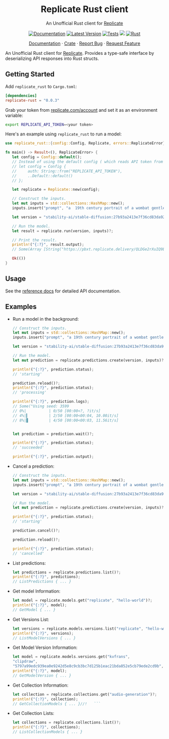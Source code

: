 <div align="center">
<h1>Replicate Rust client</h1>
</div>

<p align="center">An Unofficial Rust client for <a href="https://replicate.com">Replicate</a>
<div align="center">

<!--[![codecov](https://codecov.io/gh/shubhamai/replicate-rust/branch/main/graph/badge.svg)](https://codecov.io/gh/shubhamai/replicate-rust)-->
[![Documentation]][docs.rs] [![Latest Version]][crates.io]
[![Tests](https://github.com/Shubhamai/replicate-rust/actions/workflows/tests.yml/badge.svg?branch=main)](https://github.com/Shubhamai/replicate-rust/actions/workflows/tests.yml)
<a href="https://crates.io/crates/replicate-rust"><img src="https://img.shields.io/crates/d/replicate-rust"></a>
[![Rust](https://img.shields.io/badge/rust-1.72%2B-blue.svg?maxAge=3600)](https://github.com/rust-lang/rust/blob/master/RELEASES.md#version-1720-2023-08-24)
</div>

<p align="center">
    <a href="https://docs.rs/replicate-rust/">Documentation</a>
    ·
    <a href="https://crates.io/crates/replicate-rust">Crate</a>
    ·
    <a href="https://github.com/shubhamai/replicate-rust/issues">Report Bug</a>
    ·
    <a href="https://github.com/shubhamai/replicate-rust/issues">Request Feature</a>

</p>

An Unofficial Rust client for [Replicate](https://replicate.com). Provides a type-safe interface by deserializing API responses into Rust structs.

## Getting Started

Add `replicate_rust` to `Cargo.toml`:

```toml
[dependencies]
replicate-rust = "0.0.3"
```

Grab your token from [replicate.com/account](https://replicate.com/account) and set it as an environment variable:

```sh
export REPLICATE_API_TOKEN=<your token>
```

Here's an example using `replicate_rust` to run a model:

```rust
use replicate_rust::{config::Config, Replicate, errors::ReplicateError};

fn main() -> Result<(), ReplicateError> {
   let config = Config::default();
   // Instead of using the default config ( which reads API token from env variable), you can also set the token directly:
   // let config = Config {
   //     auth: String::from("REPLICATE_API_TOKEN"),
   //     ..Default::default()
   // };

   let replicate = Replicate::new(config);

   // Construct the inputs.
   let mut inputs = std::collections::HashMap::new();
   inputs.insert("prompt", "a  19th century portrait of a wombat gentleman");

   let version = "stability-ai/stable-diffusion:27b93a2413e7f36cd83da926f3656280b2931564ff050bf9575f1fdf9bcd7478";

   // Run the model.
   let result = replicate.run(version, inputs)?;

   // Print the result.
   println!("{:?}", result.output);
   // Some(Array [String("https://pbxt.replicate.delivery/QLDGe2rXuIQ9ByMViQEXrYCkKfDi9I3YWAzPwWsDZWMXeN7iA/out-0.png")])```

   Ok(())
}
```

## Usage

See the [reference docs](https://docs.rs/replicate-rust/) for detailed API documentation.

## Examples

- Run a model in the background:
    ```rust
    // Construct the inputs.
    let mut inputs = std::collections::HashMap::new();
    inputs.insert("prompt", "a 19th century portrait of a wombat gentleman");

    let version = "stability-ai/stable-diffusion:27b93a2413e7f36cd83da926f3656280b2931564ff050bf9575f1fdf9bcd7478";

    // Run the model.
    let mut prediction = replicate.predictions.create(version, inputs)?;

    println!("{:?}", prediction.status);
    // 'starting'

    prediction.reload()?;
    println!("{:?}", prediction.status);
    // 'processing'

    println!("{:?}", prediction.logs);
    // Some("Using seed: 3599
    // 0%|          | 0/50 [00:00<?, ?it/s]
    // 4%|▍         | 2/50 [00:00<00:04, 10.00it/s]
    // 8%|▊         | 4/50 [00:00<00:03, 11.56it/s]
   

    let prediction = prediction.wait()?;

    println!("{:?}", prediction.status);
    // 'succeeded'

    println!("{:?}", prediction.output);
    ```

- Cancel a prediction:
  ```rust
  // Construct the inputs.
  let mut inputs = std::collections::HashMap::new();
  inputs.insert("prompt", "a 19th century portrait of a wombat gentleman");

  let version = "stability-ai/stable-diffusion:27b93a2413e7f36cd83da926f3656280b2931564ff050bf9575f1fdf9bcd7478";

  // Run the model.
  let mut prediction = replicate.predictions.create(version, inputs)?;

  println!("{:?}", prediction.status);
  // 'starting'

  prediction.cancel()?;

  prediction.reload()?;

  println!("{:?}", prediction.status);
  // 'cancelled'
  ```

- List predictions:
  ```rust
  let predictions = replicate.predictions.list()?;
  println!("{:?}", predictions);
  // ListPredictions { ... }
  ```

- Get model Information:
  ```rust
  let model = replicate.models.get("replicate", "hello-world")?;
  println!("{:?}", model);
  // GetModel { ... }
  ```

- Get Versions List:
  ```rust
  let versions = replicate.models.versions.list("replicate", "hello-world")?;
  println!("{:?}", versions);
  // ListModelVersions { ... }
  ```

- Get Model Version Information:
  ```rust
  let model = replicate.models.versions.get("kvfrans",
  "clipdraw",
  "5797a99edc939ea0e9242d5e8c9cb3bc7d125b1eac21bda852e5cb79ede2cd9b",)?;
  println!("{:?}", model);
  // GetModelVersion { ... }
  ```

- Get Collection Information:
  ```rust
  let collection = replicate.collections.get("audio-generation")?;
  println!("{:?}", collection);
  // GetCollectionModels { ... }//!   ```
   ```

- Get Collection Lists:
  ```rust
  let collections = replicate.collections.list()?;
  println!("{:?}", collections);
  // ListCollectionModels { ... }
  ```

<!-- cargo-rdme end -->

[crates.io]: https://crates.io/crates/replicate-rust
[Latest Version]: https://img.shields.io/crates/v/replicate-rust.svg
[Documentation]: https://docs.rs/replicate-rust/badge.svg
[docs.rs]: https://docs.rs/replicate-rust
[License]: https://img.shields.io/crates/l/replicate-rust.svg
